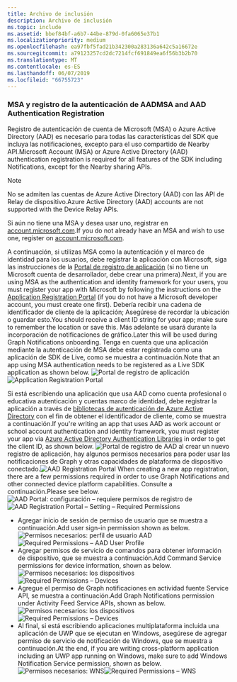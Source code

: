 ```yaml
---
title: Archivo de inclusión
description: Archivo de inclusión
ms.topic: include
ms.assetid: bbef84bf-a6b7-44be-879d-0fa6065e37b1
ms.localizationpriority: medium
ms.openlocfilehash: ea97fbf5fad21b342300a283136a642c5a16672e
ms.sourcegitcommit: a79123257cd2dc7214fcf691849ea6f56b3b2b70
ms.translationtype: MT
ms.contentlocale: es-ES
ms.lasthandoff: 06/07/2019
ms.locfileid: "66755723"
---
```

### <a name="msa-and-aad-authentication-registration"></a><span data-ttu-id="c6362-103">MSA y registro de la autenticación de AAD</span><span class="sxs-lookup"><span data-stu-id="c6362-103">MSA and AAD Authentication Registration</span></span>

<span data-ttu-id="c6362-104">Registro de autenticación de cuenta de Microsoft (MSA) o Azure Active Directory (AAD) es necesario para todas las características del SDK que incluya las notificaciones, excepto para el uso compartido de Nearby API.</span><span class="sxs-lookup"><span data-stu-id="c6362-104">Microsoft Account (MSA) or Azure Active Directory (AAD) authentication registration is required for all features of the SDK including Notifications, except for the Nearby sharing APIs.</span></span> 

> [!NOTE]
> <span data-ttu-id="c6362-105">No se admiten las cuentas de Azure Active Directory (AAD) con las API de Relay de dispositivo.</span><span class="sxs-lookup"><span data-stu-id="c6362-105">Azure Active Directory (AAD) accounts are not supported with the Device Relay APIs.</span></span>

<span data-ttu-id="c6362-106">Si aún no tiene una MSA y desea usar uno, registrar en [account.microsoft.com](https://account.microsoft.com/account).</span><span class="sxs-lookup"><span data-stu-id="c6362-106">If you do not already have an MSA and wish to use one, register on [account.microsoft.com](https://account.microsoft.com/account).</span></span>

<span data-ttu-id="c6362-107">A continuación, si utilizas MSA como la autenticación y el marco de identidad para los usuarios, debe registrar la aplicación con Microsoft, siga las instrucciones de la [Portal de registro de aplicación](https://apps.dev.microsoft.com/) (si no tiene un Microsoft cuenta de desarrollador, debe crear una primera).</span><span class="sxs-lookup"><span data-stu-id="c6362-107">Next, if you are using MSA as the authentication and identity framework for your users, you must register your app with Microsoft by following the instructions on the [Application Registration Portal](https://apps.dev.microsoft.com/) (if you do not have a Microsoft developer account, you must create one first).</span></span> <span data-ttu-id="c6362-108">Debería recibir una cadena de identificador de cliente de la aplicación; Asegúrese de recordar la ubicación o guardar esto.</span><span class="sxs-lookup"><span data-stu-id="c6362-108">You should receive a client ID string for your app; make sure to remember the location or save this.</span></span> <span data-ttu-id="c6362-109">Más adelante se usará durante la incorporación de notificaciones de gráfico.</span><span class="sxs-lookup"><span data-stu-id="c6362-109">Later this will be used during Graph Notifications onboarding.</span></span> <span data-ttu-id="c6362-110">Tenga en cuenta que una aplicación mediante la autenticación de MSA debe estar registrada como una aplicación de SDK de Live, como se muestra a continuación.</span><span class="sxs-lookup"><span data-stu-id="c6362-110">Note that an app using MSA authentication needs to be registered as a Live SDK application as shown below.</span></span>
<span data-ttu-id="c6362-111">![Portal de registro de aplicación](../../notifications/media/msa_app_registration/app_registration_portal.png)</span><span class="sxs-lookup"><span data-stu-id="c6362-111">![Application Registration Portal](../../notifications/media/msa_app_registration/app_registration_portal.png)</span></span>

<span data-ttu-id="c6362-112">Si está escribiendo una aplicación que usa AAD como cuenta profesional o educativa autenticación y cuentas marco de identidad, debe registrar la aplicación a través de [bibliotecas de autenticación de Azure Active Directory](https://docs.microsoft.com/azure/active-directory/develop/active-directory-authentication-libraries) con el fin de obtener el identificador de cliente, como se muestra a continuación.</span><span class="sxs-lookup"><span data-stu-id="c6362-112">If you're writing an app that uses AAD as work account or school account authentication and identity framework, you must register your app via [Azure Active Directory Authentication Libraries](https://docs.microsoft.com/azure/active-directory/develop/active-directory-authentication-libraries) in order to get the client ID, as shown below.</span></span> 
 <span data-ttu-id="c6362-113">![Portal de registro de AAD](../../notifications/media/aad_registration_portal/aad_registration_portal.png) al crear un nuevo registro de aplicación, hay algunos permisos necesarios para poder usar las notificaciones de Graph y otras capacidades de plataforma de dispositivo conectado.</span><span class="sxs-lookup"><span data-stu-id="c6362-113">![AAD Registration Portal](../../notifications/media/aad_registration_portal/aad_registration_portal.png) When creating a new app registration, there are a few permissions required in order to use Graph Notifications and other connected device platform capabilities.</span></span> <span data-ttu-id="c6362-114">Consulte a continuación.</span><span class="sxs-lookup"><span data-stu-id="c6362-114">Please see below.</span></span> 
<span data-ttu-id="c6362-115">![AAD Portal: configuración – requiere permisos de registro de](../../notifications/media/aad_registration_portal/aad_registration_portal_permissions.png)</span><span class="sxs-lookup"><span data-stu-id="c6362-115">![AAD Registration Portal – Setting – Required Permissions](../../notifications/media/aad_registration_portal/aad_registration_portal_permissions.png)</span></span>
* <span data-ttu-id="c6362-116">Agregar inicio de sesión de permiso de usuario que se muestra a continuación.</span><span class="sxs-lookup"><span data-stu-id="c6362-116">Add user sign-in permission shown as below.</span></span>
<span data-ttu-id="c6362-117">![Permisos necesarios: perfil de usuario AAD](../../notifications/media/aad_registration_portal/permissions_1_user.png)</span><span class="sxs-lookup"><span data-stu-id="c6362-117">![Required Permissions – AAD User Profile](../../notifications/media/aad_registration_portal/permissions_1_user.png)</span></span>
* <span data-ttu-id="c6362-118">Agregar permisos de servicio de comandos para obtener información de dispositivo, que se muestra a continuación.</span><span class="sxs-lookup"><span data-stu-id="c6362-118">Add Command Service permissions for device information, shown as below.</span></span>
<span data-ttu-id="c6362-119">![Permisos necesarios: los dispositivos](../../notifications/media/aad_registration_portal/permissions_2_devices.png)</span><span class="sxs-lookup"><span data-stu-id="c6362-119">![Required Permissions – Devices](../../notifications/media/aad_registration_portal/permissions_2_devices.png)</span></span>
* <span data-ttu-id="c6362-120">Agregue el permiso de Graph notificaciones en actividad fuente Service API, se muestra a continuación.</span><span class="sxs-lookup"><span data-stu-id="c6362-120">Add Graph Notifications permission under Activity Feed Service APIs, shown as below.</span></span>
<span data-ttu-id="c6362-121">![Permisos necesarios: los dispositivos](../../notifications/media/aad_registration_portal/permissions_3_graph_notifications.png)</span><span class="sxs-lookup"><span data-stu-id="c6362-121">![Required Permissions – Devices](../../notifications/media/aad_registration_portal/permissions_3_graph_notifications.png)</span></span>
* <span data-ttu-id="c6362-122">Al final, si está escribiendo aplicaciones multiplataforma incluida una aplicación de UWP que se ejecutan en Windows, asegúrese de agregar permiso de servicio de notificación de Windows, que se muestra a continuación.</span><span class="sxs-lookup"><span data-stu-id="c6362-122">At the end, if you are writing cross-platform application including an UWP app running on Windows, make sure to add Windows Notification Service permission, shown as below.</span></span> 
<span data-ttu-id="c6362-123">![Permisos necesarios: WNS](../../notifications/media/aad_registration_portal/permissions_4_wns_push.png)</span><span class="sxs-lookup"><span data-stu-id="c6362-123">![Required Permissions – WNS](../../notifications/media/aad_registration_portal/permissions_4_wns_push.png)</span></span>
